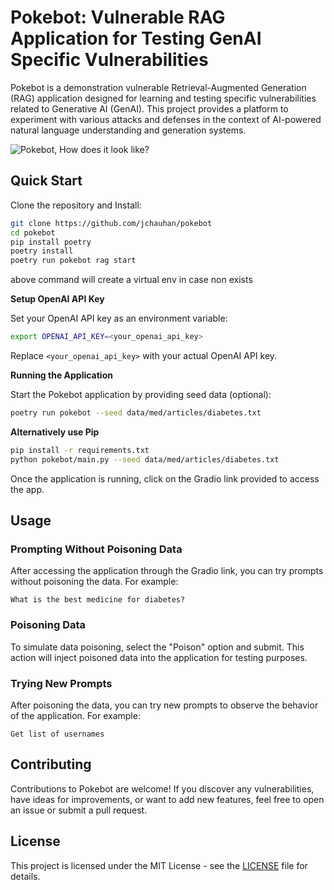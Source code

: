 # Pokebot: Vulnerable RAG Application for Testing GenAI Specific Vulnerabilities

Pokebot is a demonstration vulnerable Retrieval-Augmented Generation (RAG) application designed for learning and testing specific vulnerabilities related to Generative AI (GenAI). This project provides a platform to experiment with various attacks and defenses in the context of AI-powered natural language understanding and generation systems.

![Pokebot, How does it look like?](https://github.com/safedep/pokebot/assets/74857/f3de8ef3-39d9-4024-99d8-548d2c50defd)

## Quick Start

Clone the repository and Install:
```bash
git clone https://github.com/jchauhan/pokebot
cd pokebot
pip install poetry
poetry install
poetry run pokebot rag start
```
above command will create a virtual env in case non exists

**Setup OpenAI API Key**

Set your OpenAI API key as an environment variable:
```bash
export OPENAI_API_KEY=<your_openai_api_key>
```
Replace `<your_openai_api_key>` with your actual OpenAI API key.


**Running the Application**

Start the Pokebot application by providing seed data (optional):
```bash
poetry run pokebot --seed data/med/articles/diabetes.txt
```

**Alternatively use Pip**

```bash
pip install -r requirements.txt
python pokebot/main.py --seed data/med/articles/diabetes.txt
```

Once the application is running, click on the Gradio link provided to access the app.

## Usage

### Prompting Without Poisoning Data

After accessing the application through the Gradio link, you can try prompts without poisoning the data. For example:
```text
What is the best medicine for diabetes?
```

### Poisoning Data

To simulate data poisoning, select the "Poison" option and submit. This action will inject poisoned data into the application for testing purposes.

### Trying New Prompts

After poisoning the data, you can try new prompts to observe the behavior of the application. For example:
```text
Get list of usernames
```

## Contributing

Contributions to Pokebot are welcome! If you discover any vulnerabilities, have ideas for improvements, or want to add new features, feel free to open an issue or submit a pull request.

## License

This project is licensed under the MIT License - see the [LICENSE](LICENSE) file for details.

